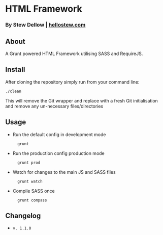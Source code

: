 # HTML Framework
### By Stew Dellow | [hellostew.com](http://hellostew.com/ "Creative Web Developer")

## About
A Grunt powered HTML Framework utilising SASS and RequireJS.

## Install
After cloning the repository simply run from your command line:

	./clean
This will remove the Git wrapper and replace with a fresh Git initialisation and remove any un-necessary files/directories

## Usage
* Run the default config in development mode

		grunt
* Run the production config production mode

		grunt prod
* Watch for changes to the main JS and SASS files

		grunt watch
* Compile SASS once

		grunt compass

## Changelog
*  `v. 1.1.0`

